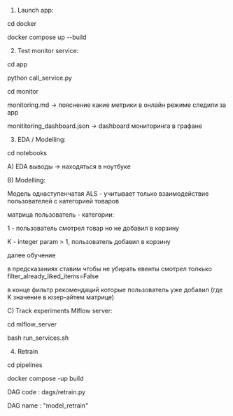 1. Launch app:

cd docker


docker compose up --build



2. Test monitor service:

cd app


python call_service.py

cd monitor


monitoring.md -> пояснение какие метрики в онлайн режиме следили за app


monititoring_dashboard.json -> dashboard мониторинга в графане


3. EDA / Modelling:

cd notebooks


A) EDA выводы -> находяться в ноутбуке


B) Modelling:

Модель однаступенчатая ALS - учитывает только взаимодействие пользователей с категорией товаров

матрица пользователь - категории:


1 - пользователь смотрел товар но не добавил в корзину


K - integer param > 1, пользователь добавил в корзину

далее обучение

в предсказаниях ставим чтобы не убирать евенты смотрел толкько
filter_already_liked_items=False

в конце фильтр рекомендаций которые пользователь уже добавил (где K значение в юзер-айтем матрице)

C) Track experiments Mlflow server:


cd mlflow_server


bash run_services.sh


4. Retrain 

cd pipelines 


docker compose -up build

DAG code : dags/retrain.py


DAG name : "model_retrain"
